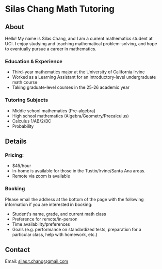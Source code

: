 # Silas Chang Math Tutoring

## About

Hello! My name is Silas Chang, and I am a current mathematics student at UCI. I enjoy studying and teaching mathematical problem-solving, and hope to eventually pursue a career in mathematics. 

### Education & Experience

- Third-year mathematics major at the University of California Irvine
- Worked as a Learning Assistant for an introductory-level undergraduate math course
- Taking graduate-level courses in the 25-26 academic year

### Tutoring Subjects
- Middle school mathematics (Pre-algebra)
- High school mathematics (Algebra/Geometry/Precalculus)
- Calculus 1/AB/2/BC
- Probability

## Details

### Pricing: 
- $45/hour
- In-home is available for those in the Tustin/Irvine/Santa Ana areas.
- Remote via zoom is available

### Booking
Please email the address at the bottom of the page with the following information if you are interested in booking:
- Student's name, grade, and current math class
- Preference for remote/in-person
- Time availability/preferences
- Goals (e.g. performance on standardized tests, preparation for a particular class, help with homework, etc.)

## Contact

Email: silas.t.chang@gmail.com